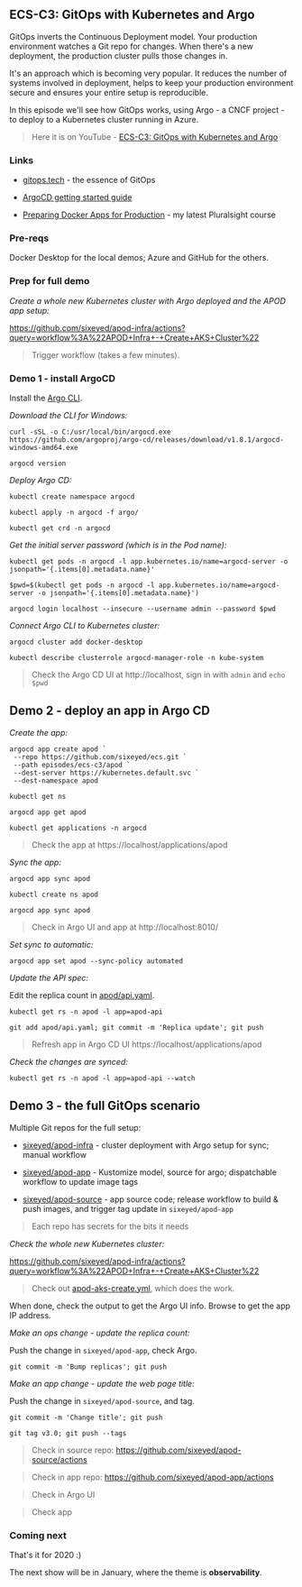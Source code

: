## ECS-C3: GitOps with Kubernetes and Argo

GitOps inverts the Continuous Deployment model. Your production environment watches a Git repo for changes. When there's a new deployment, the production cluster pulls those changes in. 

It's an approach which is becoming very popular. It reduces the number of systems involved in deployment, helps to keep your production environment secure and ensures your entire setup is reproducible.

In this episode we'll see how GitOps works, using Argo - a CNCF project - to deploy to a Kubernetes cluster running in Azure.

> Here it is on YouTube - [ECS-C3: GitOps with Kubernetes and Argo](https://youtu.be/e3oRY_OCoF0)

### Links

* [gitops.tech](https://www.gitops.tech) - the essence of GitOps

* [ArgoCD getting started guide](https://argoproj.github.io/argo-cd/getting_started/)

* [Preparing Docker Apps for Production](https://pluralsight.pxf.io/BqnNJ) - my latest Pluralsight course


### Pre-reqs

Docker Desktop for the local demos; Azure and GitHub for the others.

### Prep for full demo

_Create a whole new Kubernetes cluster with Argo deployed and the APOD app setup:_

https://github.com/sixeyed/apod-infra/actions?query=workflow%3A%22APOD+Infra+-+Create+AKS+Cluster%22

> Trigger workflow (takes a few minutes).

### Demo 1 - install ArgoCD

Install the [Argo CLI](https://argoproj.github.io/argo-cd/cli_installation/).

_Download the CLI for Windows:_

```
curl -sSL -o C:/usr/local/bin/argocd.exe https://github.com/argoproj/argo-cd/releases/download/v1.8.1/argocd-windows-amd64.exe

argocd version
```

_Deploy Argo CD:_

```
kubectl create namespace argocd

kubectl apply -n argocd -f argo/

kubectl get crd -n argocd 
```

_Get the initial server password (which is in the Pod name):_

```
kubectl get pods -n argocd -l app.kubernetes.io/name=argocd-server -o jsonpath='{.items[0].metadata.name}'

$pwd=$(kubectl get pods -n argocd -l app.kubernetes.io/name=argocd-server -o jsonpath='{.items[0].metadata.name}')

argocd login localhost --insecure --username admin --password $pwd
```

_Connect Argo CLI to Kubernetes cluster:_

```
argocd cluster add docker-desktop

kubectl describe clusterrole argocd-manager-role -n kube-system
```

> Check the Argo CD UI at http://localhost, sign in with `admin` and `echo $pwd`

## Demo 2 - deploy an app in Argo CD

_Create the app:_

```
argocd app create apod `
 --repo https://github.com/sixeyed/ecs.git `
 --path episodes/ecs-c3/apod `
 --dest-server https://kubernetes.default.svc `
 --dest-namespace apod

kubectl get ns

argocd app get apod

kubectl get applications -n argocd
```

> Check the app at https://localhost/applications/apod

_Sync the app:_

```
argocd app sync apod

kubectl create ns apod

argocd app sync apod
```

> Check in Argo UI and app at http://localhost:8010/


_Set sync to automatic:_

```
argocd app set apod --sync-policy automated
```

_Update the API spec:_

Edit the replica count in [apod/api.yaml](./episodes/ecs-c3/apod/api.yaml).

```
kubectl get rs -n apod -l app=apod-api

git add apod/api.yaml; git commit -m 'Replica update'; git push
```

> Refresh app in Argo CD UI https://localhost/applications/apod

_Check the changes are synced:_

```
kubectl get rs -n apod -l app=apod-api --watch
```

## Demo 3 - the full GitOps scenario

Multiple Git repos for the full setup:

* [sixeyed/apod-infra](https://github.com/sixeyed/apod-infra) - cluster deployment with Argo setup for sync; manual workflow

* [sixeyed/apod-app](https://github.com/sixeyed/apod-app) - Kustomize model, source for argo; dispatchable workflow to update image tags

* [sixeyed/apod-source](https://github.com/sixeyed/apod-source) - app source code; release workflow to build & push images, and trigger tag update in `sixeyed/apod-app`

> Each repo has secrets for the bits it needs

_Check the whole new Kubernetes cluster:_

https://github.com/sixeyed/apod-infra/actions?query=workflow%3A%22APOD+Infra+-+Create+AKS+Cluster%22

> Check out [apod-aks-create.yml](https://github.com/sixeyed/apod-infra/blob/main/.github/workflows/apod-aks-create.yml), which does the work.

When done, check the output to get the Argo UI info. Browse to get the app IP address.

_Make an ops change - update the replica count:_

Push the change in `sixeyed/apod-app`, check Argo.

```
git commit -m 'Bump replicas'; git push
```

_Make an app change - update the web page title:_

Push the change in `sixeyed/apod-source`, and tag.

```
git commit -m 'Change title'; git push

git tag v3.0; git push --tags
```

> Check in source repo: https://github.com/sixeyed/apod-source/actions

> Check in app repo: https://github.com/sixeyed/apod-app/actions

> Check in Argo UI

> Check app

### Coming next

That's it for 2020 :)

The next show will be in January, where the theme is **observability**.